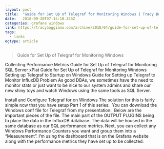 ```yaml
---
layout: post 
title:  "Guide for Set Up of Telegraf for Monitoring Windows | Tracy Boggiano's SQL Server  Blog" 
date:   2018-09-20T07:14:10.323Z 
categories: grafana windows
link: https://tracyboggiano.com/archive/2018/04/guide-for-set-up-of-telegraf-for-monitoring-windows/ 
tags:
  - links
ogtype: article 
---
```


> Guide for Set Up of Telegraf for Monitoring Windows

Collecting Performance Metrics
Guide for Set Up of Telegraf for Monitoring SQL Server xPlat
Guide for Set Up of Telegraf for Monitoring Windows
Setting up Telegraf to Startup on Windows
Guide for Setting up Telegraf to Monitor InfluxDB
Problem
As good DBAs, we sometimes have the need to monitor stats or just want to be nice to our system admins and share our new shiny toys and watch Windows using the same tools as SQL Server.

Install and Configure Telegraf for on Windows
The solution for this is fairly simple now that you have setup Part 1 of this series.  You can download the Windows conf file for Telegraf from my presentation.  Below are the important pieces of the file. The main part of the OUTPUT PLUGINS being to place the data in the InfluxDB database. The data will be housed in the same database as our SQL performance metrics. Next, you can collect any Windows Performance Counters you want and group them into a “Measurement”. I’m using the dashboard that is on the Grafana website along with the performance metrics they have set up to be collected.